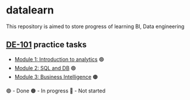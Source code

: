 # datalearn
This repository is aimed to store progress of learning BI, Data engineering
## [DE-101](https://github.com/Data-Learn/data-engineering) practice tasks
- [Module 1: Introduction to analytics](https://github.com/Insomikk/datalearn/tree/main/DE-101/Module1) :green_circle:
- [Module 2: SQL and DB](https://github.com/Insomikk/datalearn/tree/main/DE-101/Module2) :green_circle:
- [Module 3: Business Intelligence](https://github.com/Insomikk/datalearn/tree/main/DE-101/Module3) :orange_circle:

:green_circle: - Done
:orange_circle: - In progress
:red_circle: - Not started  
